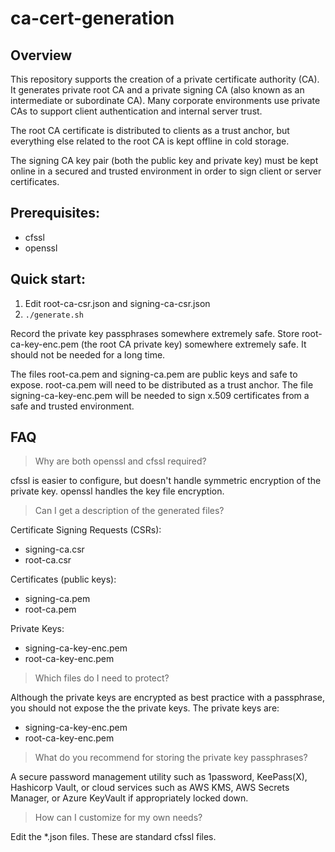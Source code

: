 # ca-cert-generation

## Overview

This repository supports the creation of a private certificate authority (CA).
It generates private root CA and a private signing CA (also known as an
intermediate or subordinate CA). Many corporate environments use private
CAs to support client authentication and internal server trust.

The root CA certificate is distributed to clients as a trust anchor, but
everything else related to the root CA is kept offline in cold storage.

The signing CA key pair (both the public key and private key) must be kept
online in a secured and trusted environment in order to sign client or server
certificates.

## Prerequisites:

- cfssl
- openssl

## Quick start:

1. Edit root-ca-csr.json and signing-ca-csr.json
2. `./generate.sh`

Record the private key passphrases somewhere extremely safe. Store
root-ca-key-enc.pem (the root CA private key) somewhere extremely safe. It
should not be needed for a long time.

The files root-ca.pem and signing-ca.pem are public keys and safe to
expose. root-ca.pem will need to be distributed as a trust anchor. The file
signing-ca-key-enc.pem will be needed to sign x.509 certificates from a safe
and trusted environment.

## FAQ

> Why are both openssl and cfssl required?

cfssl is easier to configure, but doesn't handle symmetric encryption of the
private key. openssl handles the key file encryption.

> Can I get a description of the generated files?

Certificate Signing Requests (CSRs):
- signing-ca.csr
- root-ca.csr

Certificates (public keys):
- signing-ca.pem
- root-ca.pem

Private Keys:
- signing-ca-key-enc.pem
- root-ca-key-enc.pem

> Which files do I need to protect?

Although the private keys are encrypted as best practice with a passphrase,
you should not expose the the private keys. The private keys are:

- signing-ca-key-enc.pem
- root-ca-key-enc.pem

> What do you recommend for storing the private key passphrases?

A secure password management utility such as 1password, KeePass(X),
Hashicorp Vault, or cloud services such as AWS KMS, AWS Secrets Manager, or
Azure KeyVault if appropriately locked down.

> How can I customize for my own needs?

Edit the *.json files. These are standard cfssl files.
